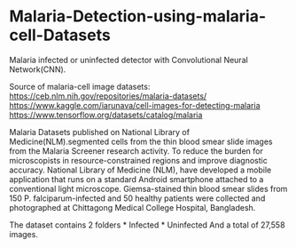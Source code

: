 # Malaria-Detection-using-malaria-cell-Datasets
Malaria infected or uninfected detector with Convolutional Neural Network(CNN).

Source of malaria-cell image datasets:
https://ceb.nlm.nih.gov/repositories/malaria-datasets/
https://www.kaggle.com/iarunava/cell-images-for-detecting-malaria
https://www.tensorflow.org/datasets/catalog/malaria

Malaria Datasets published on National Library of Medicine(NLM).segmented cells from the thin blood smear slide images from the
Malaria Screener research activity. To reduce the burden for microscopists in resource-constrained regions and improve diagnostic 
accuracy. National Library of Medicine (NLM), have developed a mobile application that runs on a standard Android smartphone attached
to a conventional light microscope. Giemsa-stained thin blood smear slides from 150 P. falciparum-infected and 50 healthy patients
were collected and photographed at Chittagong Medical College Hospital, Bangladesh.

The dataset contains 2 folders
    * Infected
    * Uninfected
And a total of 27,558 images.
